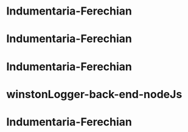 # Indumentaria-Ferechian
# Indumentaria-Ferechian
# Indumentaria-Ferechian
# winstonLogger-back-end-nodeJs
# Indumentaria-Ferechian
